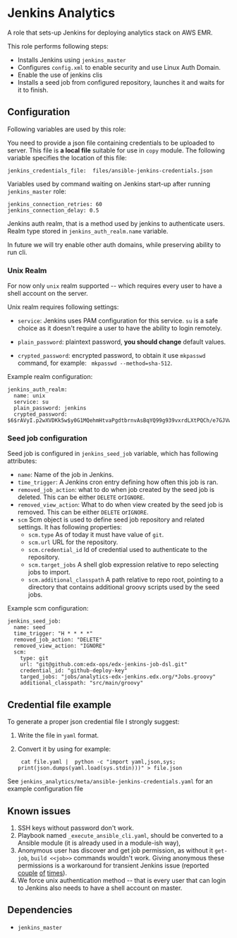 Jenkins Analytics
=================

A role that sets-up Jenkins for deploying analytics stack on AWS EMR.

This role performs following steps:

* Installs Jenkins using `jenkins_master`
* Configures `config.xml` to enable security and use
  Linux Auth Domain.
* Enable the use of jenkins clis
* Installs a seed job from configured repository, launches it and waits
  for it to finish.

Configuration
-------------

Following variables are used by this role:

You need to provide a json file containing credentials to be uploaded to server.
This  file is **a local file** suitable for use in `copy` module.
The following variable specifies the location of this file:

    jenkins_credentials_file:  files/ansible-jenkins-credentials.json


Variables used by command waiting on Jenkins start-up after running
`jenkins_master` role:

    jenkins_connection_retries: 60
    jenkins_connection_delay: 0.5

Jenkins auth realm, that is a method used by jenkins to authenticate users.
Realm type stored in `jenkins_auth_realm.name` variable.

In future we will try enable other auth domains, while
preserving ability to run cli.

### Unix Realm

For now only `unix` realm supported -- which requires every user to have a
shell account on the server.

Unix realm requires following settings:

* `service`: Jenkins uses PAM configuration for this service. `su` is
a safe choice as it doesn't require a user to have the ability to login
remotely.
* `plain_password`:  plaintext password, **you should change** default values.

* `crypted_password`: encrypted password, to obtain it use `mkpasswd`
command, for example: ` mkpasswd --method=sha-512`.

Example realm configuration:

    jenkins_auth_realm:
      name: unix
      service: su
      plain_password: jenkins
      crypted_password: $6$rAVyI.p2wXVDKk5w$y0G1MQehmHtvaPgdtbrnvAsBqYQ99g939vxrdLXtPQCh/e7GJVwbnqIKZpve8EcMLTtq.7sZwTBYV9Tdjgf1k.


### Seed job configuration

Seed job is configured in `jenkins_seed_job` variable, which has following
attributes:

* `name`:  Name of the job in Jenkins.
* `time_trigger`: A Jenkins cron entry defining how often this job is ran.
* `removed_job_action`: what to do when job created by the seed job is deleted.
  This can be either  `DELETE` or`IGNORE`.
* `removed_view_action`: What to do when view created by the seed job is removed.
  This can be either  `DELETE` or`IGNORE`.
* `scm` Scm object is used to define seed job repository and related settings.
  It has following properties:
  * `scm.type` As of today it must have value of `git`.
  * `scm.url` URL for the repository.
  * `scm.credential_id` Id of credential used to authenticate to the repository.
  * `scm.target_jobs` A shell glob expression relative to repo selecting
    jobs to import.
  * `scm.additional_classpath` A path relative to repo root, pointing to a
     directory that contains additional groovy scripts used by the seed jobs.

Example scm configuration:

    jenkins_seed_job:
      name: seed
      time_trigger: "H * * * *"
      removed_job_action: "DELETE"
      removed_view_action: "IGNORE"
      scm:
        type: git
        url: "git@github.com:edx-ops/edx-jenkins-job-dsl.git"
        credential_id: "github-deploy-key"
        targed_jobs: "jobs/analytics-edx-jenkins.edx.org/*Jobs.groovy"
        additional_classpath: "src/main/groovy"

Credential file example
-----------------------

To generate a proper json credential file I strongly suggest:

1. Write the file in `yaml` format.
2. Convert it by using for example:

        cat file.yaml |  python -c "import yaml,json,sys; print(json.dumps(yaml.load(sys.stdin)))" > file.json

See `jenkins_analytics/meta/ansible-jenkins-credentials.yaml` for an example
configuration file

Known issues
------------

1. SSH keys without password don't work.
2. Playbook named `_execute_ansible_cli.yaml`, should be converted to a
   Ansible module (it is already used in a module-ish way),
3. Anonymous user has discover and get job permission, as without it
  `get-job`, `build <<job>>` commands wouldn't work.
  Giving anonymous these permissions is a workaround for
  transient Jenkins issue (reported [couple][1] [of][2] [times][3]).
4. We force unix authentication method -- that is every user that can login
  to Jenkins also needs to have a shell account on master.


Dependencies
------------

- `jenkins_master`

[1]: https://issues.jenkins-ci.org/browse/JENKINS-12543
[2]: https://issues.jenkins-ci.org/browse/JENKINS-11024
[3]: https://issues.jenkins-ci.org/browse/JENKINS-22143
